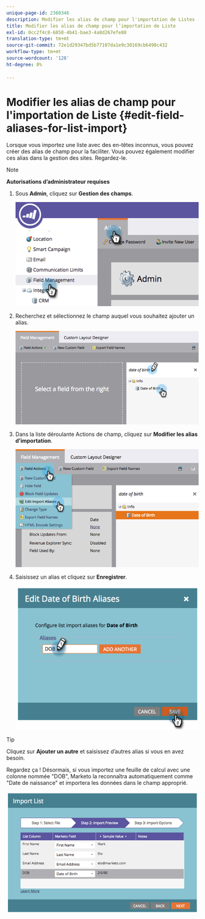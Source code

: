 ```yaml
---
unique-page-id: 2360346
description: Modifier les alias de champ pour l'importation de Listes - Documents Marketo - Documentation du produit
title: Modifier les alias de champ pour l’importation de Liste
exl-id: 0cc2f4c8-6858-4b41-bae3-4a8d267efe88
translation-type: tm+mt
source-git-commit: 72e1d29347bd5b77107da1e9c30169cb6490c432
workflow-type: tm+mt
source-wordcount: '128'
ht-degree: 0%

---
```


# Modifier les alias de champ pour l&#39;importation de Liste {#edit-field-aliases-for-list-import}

Lorsque vous importez une liste avec des en-têtes inconnus, vous pouvez créer des alias de champ pour la faciliter. Vous pouvez également modifier ces alias dans la gestion des sites. Regardez-le.

>[!NOTE]
>
>**Autorisations d’administrateur requises**

1. Sous **Admin**, cliquez sur **Gestion des champs**.

   ![](assets/image2014-9-19-9-3a56-3a22.png)

1. Recherchez et sélectionnez le champ auquel vous souhaitez ajouter un alias.

   ![](assets/fieldmanagement-findfield.png)

1. Dans la liste déroulante Actions de champ, cliquez sur **Modifier les alias d’importation**.

   ![](assets/fieldmanageemnt-editimport.png)

1. Saisissez un alias et cliquez sur **Enregistrer**.

   ![](assets/image2014-9-19-9-3a57-3a1.png)

>[!TIP]
>
>Cliquez sur **Ajouter un autre** et saisissez d’autres alias si vous en avez besoin.

Regardez ça ! Désormais, si vous importez une feuille de calcul avec une colonne nommée &quot;DOB&quot;, Marketo la reconnaîtra automatiquement comme &quot;Date de naissance&quot; et importera les données dans le champ approprié.

![](assets/image2014-9-19-9-3a57-3a20.png)
